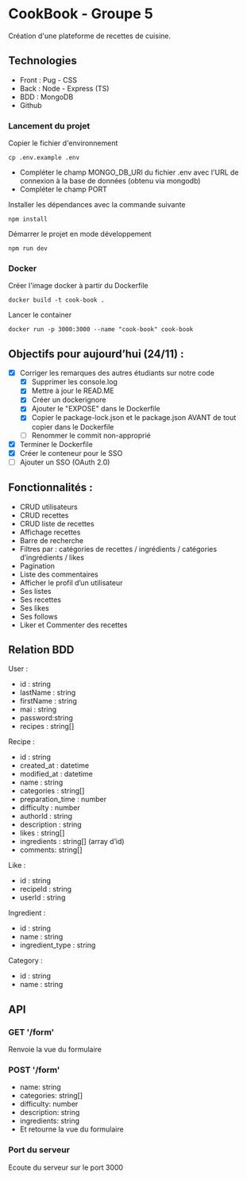 # CookBook - Groupe 5

Création d'une plateforme de recettes de cuisine.

## Technologies

- Front : Pug - CSS
- Back : Node - Express (TS)
- BDD : MongoDB
- Github

### Lancement du projet

Copier le fichier d'environnement
```
cp .env.example .env
```
- Compléter le champ MONGO_DB_URI du fichier .env avec l'URL de connexion à la base de données (obtenu via mongodb)
- Compléter le champ PORT

Installer les dépendances avec la commande suivante
````
npm install
````

Démarrer le projet en mode développement
````
npm run dev
````


### Docker

Créer l'image docker à partir du Dockerfile
````
docker build -t cook-book .
````

Lancer le container
````
docker run -p 3000:3000 --name "cook-book" cook-book
````

## Objectifs pour aujourd’hui (24/11) :
- [x] Corriger les remarques des autres étudiants sur notre code
  - [x] Supprimer les console.log
  - [x] Mettre à jour le READ.ME
  - [x] Créer un dockerignore
  - [x] Ajouter le "EXPOSE" dans le Dockerfile
  - [x] Copier le package-lock.json et le package.json AVANT de tout copier dans le Dockerfile
  - [ ] Renommer le commit non-approprié
- [x] Terminer le Dockerfile
- [x] Créer le conteneur pour le SSO 
- [ ] Ajouter un SSO (OAuth 2.0)

## Fonctionnalités :
- CRUD utilisateurs
- CRUD recettes
- CRUD liste de recettes
- Affichage recettes
- Barre de recherche
- Filtres par : catégories de recettes / ingrédients / catégories d’ingrédients / likes
- Pagination
- Liste des commentaires
- Afficher le profil d’un utilisateur
- Ses listes
- Ses recettes
- Ses likes
- Ses follows
- Liker et Commenter des recettes

## Relation BDD

User :
- id : string
- lastName : string
- firstName : string
- mai : string
- password:string
- recipes : string[]

Recipe :
- id : string
- created_at : datetime
- modified_at : datetime
- name : string
- categories : string[]
- preparation_time : number
- difficulty : number
- authorId : string
- description : string
- likes : string[]
- ingredients : string[] (array d’id)
- comments: string[]


Like :
- id : string
- recipeId : string
- userId : string

Ingredient :
- id : string
- name : string
- ingredient_type : string

Category :
- id : string
- name : string


## API

### GET '/form'
Renvoie la vue du formulaire


### POST '/form' 
- name: string
- categories: string[]
- difficulty: number
- description: string
- ingredients: string
- Et retourne la vue du formulaire

### Port du serveur
Ecoute du serveur sur le port 3000
